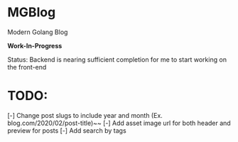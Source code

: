 # MGBlog
Modern Golang Blog

**Work-In-Progress**

Status:
Backend is nearing sufficient completion for me to start working on the front-end

# TODO:
[-] Change post slugs to include year and month (Ex. blog.com/2020/02/post-title)~~
[-] Add asset image url for both header and preview for posts
[-] Add search by tags
